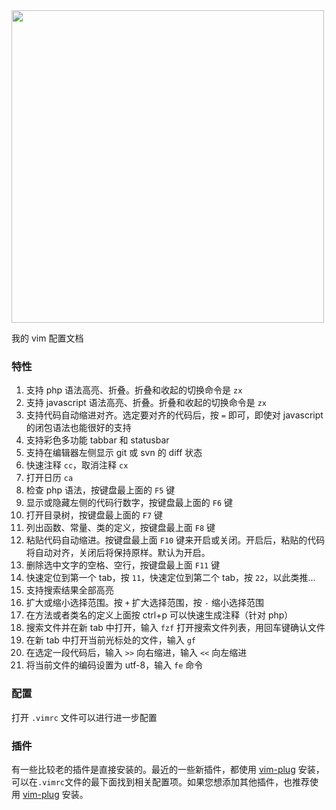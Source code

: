 <img src="https://raw.githubusercontent.com/shishirui/vim-config/master/screenshot.png" height="500">

我的 vim 配置文档

### 特性
1. 支持 php 语法高亮、折叠。折叠和收起的切换命令是 `zx`
1. 支持 javascript 语法高亮、折叠。折叠和收起的切换命令是 `zx`
1. 支持代码自动缩进对齐。选定要对齐的代码后，按 `=` 即可，即使对 javascript 的闭包语法也能很好的支持
1. 支持彩色多功能 tabbar 和 statusbar
1. 支持在编辑器左侧显示 git 或 svn 的 diff 状态
1. 快速注释 `cc`，取消注释 `cx`
1. 打开日历 `ca`
1. 检查 php 语法，按键盘最上面的 `F5` 键
1. 显示或隐藏左侧的代码行数字，按键盘最上面的 `F6` 键
1. 打开目录树，按键盘最上面的 `F7` 键
1. 列出函数、常量、类的定义，按键盘最上面 `F8` 键
1. 粘贴代码自动缩进。按键盘最上面 `F10` 键来开启或关闭。开启后，粘贴的代码将自动对齐，关闭后将保持原样。默认为开启。
1. 删除选中文字的空格、空行，按键盘最上面 `F11` 键
1. 快速定位到第一个 tab，按 `11`，快速定位到第二个 tab，按 `22`，以此类推...
1. 支持搜索结果全部高亮
1. 扩大或缩小选择范围。按 `+` 扩大选择范围，按 `-` 缩小选择范围
1. 在方法或者类名的定义上面按 ctrl+p 可以快速生成注释（针对 php）
1. 搜索文件并在新 tab 中打开，输入 `fzf` 打开搜索文件列表，用回车键确认文件
1. 在新 tab 中打开当前光标处的文件，输入 `gf`
1. 在选定一段代码后，输入 `>>` 向右缩进，输入 `<<` 向左缩进
1. 将当前文件的编码设置为 utf-8，输入 `fe` 命令

### 配置

打开 `.vimrc` 文件可以进行进一步配置

### 插件

有一些比较老的插件是直接安装的。最近的一些新插件，都使用 [vim-plug](https://github.com/junegunn/vim-plug) 安装，可以在`.vimrc`文件的最下面找到相关配置项。如果您想添加其他插件，也推荐使用 [vim-plug](https://github.com/junegunn/vim-plug) 安装。
